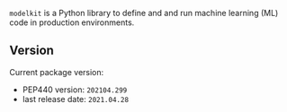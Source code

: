 `modelkit` is a Python library to define and and run machine learning (ML) code in production environments.

## Version

Current package version:

  - PEP440 version: `202104.299`
  - last release date: `2021.04.28`
